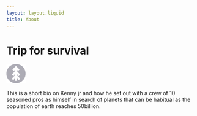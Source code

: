 ```yaml
---
layout: layout.liquid
title: About
---
```


# Trip for survival
<img class="about" alt="pine" src="/images/pine.png" width="50" />
<p>This is a short bio on Kenny jr and how he set out with a crew of 10 seasoned pros as himself in search of planets that can be habitual as the population of earth reaches 50billion.</p>
